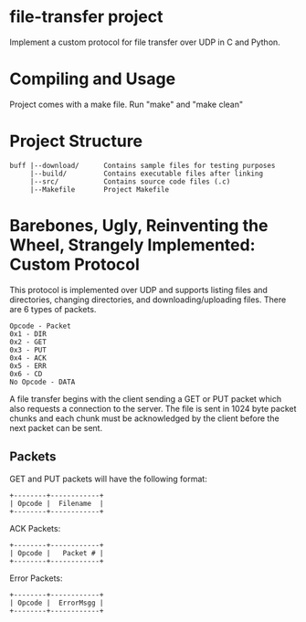 # file-transfer project
Implement a custom protocol for file transfer over UDP in C and Python. 

# Compiling and Usage
Project comes with a make file. 
Run "make" and "make clean"

# Project Structure
```
buff |--download/      Contains sample files for testing purposes
     |--build/         Contains executable files after linking
     |--src/           Contains source code files (.c)
     |--Makefile       Project Makefile
```

# Barebones, Ugly, Reinventing the Wheel, Strangely Implemented: Custom Protocol
This protocol is implemented over UDP and supports listing files and directories, changing directories, and downloading/uploading files. There are 6 types of packets.

```
Opcode - Packet
0x1 - DIR
0x2 - GET
0x3 - PUT
0x4 - ACK
0x5 - ERR
0x6 - CD
No Opcode - DATA
```
A file transfer begins with the client sending a GET or PUT packet which also requests a connection to the server. The file is sent in 1024 byte packet chunks and each chunk must be acknowledged by the client before the next packet can be sent.

## Packets

GET and PUT packets will have the following format:
```
+--------+------------+
| Opcode |  Filename  |
+--------+------------+
```

ACK Packets:
```
+--------+------------+
| Opcode |   Packet # |
+--------+------------+
```

Error Packets:
```
+--------+------------+
| Opcode |  ErrorMsgg | 
+--------+------------+
```
